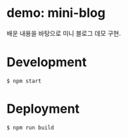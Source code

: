 # demo: mini-blog

배운 내용을 바탕으로 미니 블로그 데모 구현.

# Development

```shell
$ npm start
```

# Deployment
```shell
$ npm run build
```